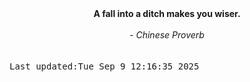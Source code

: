 
<div align="center"><b><span>A fall into a ditch makes you wiser.</span></b><br><br><i> - Chinese Proverb</i></div>
<br><br><kbd>Last updated:Tue Sep  9 12:16:35 2025</kbd>